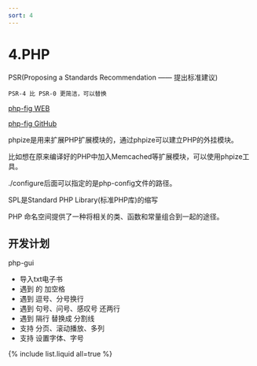 ```yaml
---
sort: 4
---
```


# 4.PHP

PSR(Proposing a Standards Recommendation —— 提出标准建议)
```
PSR-4 比 PSR-0 更简洁，可以替换 
```

[php-fig WEB](https://www.php-fig.org/)

[php-fig GitHub](https://github.com/php-fig)

phpize是用来扩展PHP扩展模块的，通过phpize可以建立PHP的外挂模块。

比如想在原来编译好的PHP中加入Memcached等扩展模块，可以使用phpize工具。

./configure后面可以指定的是php-config文件的路径。

SPL是Standard PHP Library(标准PHP库)的缩写

PHP 命名空间提供了一种将相关的类、函数和常量组合到一起的途径。


## 开发计划

php-gui 
* 导入txt电子书
* 遇到 的 加空格
* 遇到 逗号、分号换行
* 遇到 句号、问号、感叹号 还两行
* 遇到 隔行 替换成 分割线
* 支持 分页、滚动播放、多列
* 支持 设置字体、字号


{% include list.liquid all=true %}
